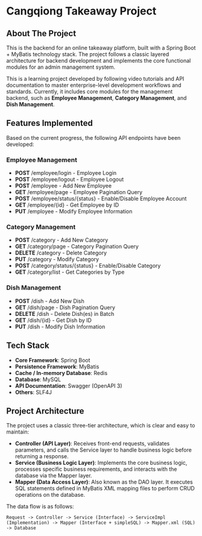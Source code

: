 # Cangqiong Takeaway Project

##  About The Project

This is the backend for an online takeaway platform, built with a Spring Boot + MyBatis technology stack. The project follows a classic layered architecture for backend development and implements the core functional modules for an admin management system.

This is a learning project developed by following video tutorials and API documentation to master enterprise-level development workflows and standards. Currently, it includes core modules for the management backend, such as **Employee Management**, **Category Management**, and **Dish Management**.

##  Features Implemented

Based on the current progress, the following API endpoints have been developed:

### Employee Management
- **POST** /employee/login - Employee Login
- **POST** /employee/logout - Employee Logout
- **POST** /employee - Add New Employee
- **GET** /employee/page - Employee Pagination Query
- **POST** /employee/status/{status} - Enable/Disable Employee Account
- **GET** /employee/{id} - Get Employee by ID
- **PUT** /employee - Modify Employee Information

### Category Management
- **POST** /category - Add New Category
- **GET** /category/page - Category Pagination Query
- **DELETE** /category - Delete Category
- **PUT** /category - Modify Category
- **POST** /category/status/{status} - Enable/Disable Category
- **GET** /category/list - Get Categories by Type

### Dish Management
- **POST** /dish - Add New Dish
- **GET** /dish/page - Dish Pagination Query
- **DELETE** /dish - Delete Dish(es) in Batch
- **GET** /dish/{id} - Get Dish by ID
- **PUT** /dish - Modify Dish Information

##  Tech Stack

- **Core Framework**: Spring Boot
- **Persistence Framework**: MyBatis
- **Cache / In-memory Database**: Redis
- **Database**: MySQL
- **API Documentation**: Swagger (OpenAPI 3)
- **Others**: SLF4J

##  Project Architecture

The project uses a classic three-tier architecture, which is clear and easy to maintain:

- **Controller (API Layer)**: Receives front-end requests, validates parameters, and calls the Service layer to handle business logic before returning a response.
- **Service (Business Logic Layer)**: Implements the core business logic, processes specific business requirements, and interacts with the database via the Mapper layer.
- **Mapper (Data Access Layer)**: Also known as the DAO layer. It executes SQL statements defined in MyBatis XML mapping files to perform CRUD operations on the database.

The data flow is as follows:
```
Request -> Controller -> Service (Interface) -> ServiceImpl (Implementation) -> Mapper (Interface + simpleSQL) -> Mapper.xml (SQL) -> Database
```
